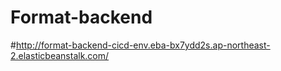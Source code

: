 # Format-backend


#http://format-backend-cicd-env.eba-bx7ydd2s.ap-northeast-2.elasticbeanstalk.com/
